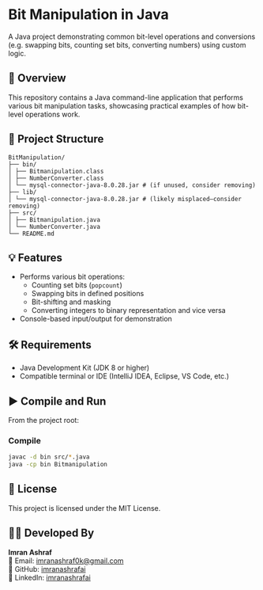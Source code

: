 # Bit Manipulation in Java

A Java project demonstrating common bit-level operations and conversions (e.g. swapping bits, counting set bits, converting numbers) using custom logic.

## 🧾 Overview

This repository contains a Java command-line application that performs various bit manipulation tasks, showcasing practical examples of how bit-level operations work.

## 📁 Project Structure
```plaintext
BitManipulation/
├── bin/
│ ├── Bitmanipulation.class
│ ├── NumberConverter.class
│ └── mysql-connector-java-8.0.28.jar # (if unused, consider removing)
├── lib/
│ └── mysql-connector-java-8.0.28.jar # (likely misplaced—consider removing)
├── src/
│ ├── Bitmanipulation.java
│ └── NumberConverter.java
└── README.md
```


## 💡 Features

- Performs various bit operations:
  - Counting set bits (`popcount`)
  - Swapping bits in defined positions
  - Bit-shifting and masking
  - Converting integers to binary representation and vice versa
- Console-based input/output for demonstration

## 🛠️ Requirements

- Java Development Kit (JDK 8 or higher)
- Compatible terminal or IDE (IntelliJ IDEA, Eclipse, VS Code, etc.)

## ▶️ Compile and Run

From the project root:

### Compile

```bash
javac -d bin src/*.java
java -cp bin Bitmanipulation
```

## 📜 License
This project is licensed under the MIT License.

## 👨‍💻 Developed By

**Imran Ashraf**  
📧 Email: [imranashraf0k@gmail.com](mailto:imranashraf0k@gmail.com)  
🔗 GitHub: [imranashrafai](https://github.com/imranashrafai)  
🔗 LinkedIn: [imranashrafai](https://www.linkedin.com/in/imranashrafai)

